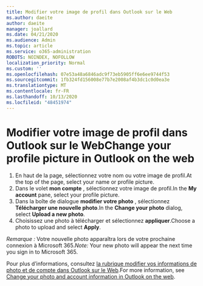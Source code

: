 ```yaml
---
title: Modifier votre image de profil dans Outlook sur le Web
ms.author: daeite
author: daeite
manager: joallard
ms.date: 04/21/2020
ms.audience: Admin
ms.topic: article
ms.service: o365-administration
ROBOTS: NOINDEX, NOFOLLOW
localization_priority: Normal
ms.custom: ''
ms.openlocfilehash: 07e53a48a6846adc9f73eb5905ff6e6ee9744f53
ms.sourcegitcommit: 1fb324fd156008e77b7e2008af4b3dc1c0d0ea3e
ms.translationtype: MT
ms.contentlocale: fr-FR
ms.lasthandoff: 10/13/2020
ms.locfileid: "48451974"
---
```

# <a name="change-your-profile-picture-in-outlook-on-the-web"></a><span data-ttu-id="a8dc6-102">Modifier votre image de profil dans Outlook sur le Web</span><span class="sxs-lookup"><span data-stu-id="a8dc6-102">Change your profile picture in Outlook on the web</span></span>

1. <span data-ttu-id="a8dc6-103">En haut de la page, sélectionnez votre nom ou votre image de profil.</span><span class="sxs-lookup"><span data-stu-id="a8dc6-103">At the top of the page, select your name or profile picture.</span></span>
1. <span data-ttu-id="a8dc6-104">Dans le volet **mon compte** , sélectionnez votre image de profil.</span><span class="sxs-lookup"><span data-stu-id="a8dc6-104">In the **My account** pane, select your profile picture.</span></span>
1. <span data-ttu-id="a8dc6-105">Dans la boîte de dialogue **modifier votre photo** , sélectionnez **Télécharger une nouvelle photo**.</span><span class="sxs-lookup"><span data-stu-id="a8dc6-105">In the **Change your photo** dialog, select **Upload a new photo**.</span></span>
1. <span data-ttu-id="a8dc6-106">Choisissez une photo à télécharger et sélectionnez **appliquer**.</span><span class="sxs-lookup"><span data-stu-id="a8dc6-106">Choose a photo to upload and select **Apply**.</span></span>

<span data-ttu-id="a8dc6-107">*Remarque :* Votre nouvelle photo apparaîtra lors de votre prochaine connexion à Microsoft 365.</span><span class="sxs-lookup"><span data-stu-id="a8dc6-107">*Note:* Your new photo will appear the next time you sign in to Microsoft 365.</span></span>

<span data-ttu-id="a8dc6-108">Pour plus d’informations, consultez [la rubrique modifier vos informations de photo et de compte dans Outlook sur le Web](https://support.office.com/article/b2dbb289-851d-4bed-93c3-3e136f5659ec).</span><span class="sxs-lookup"><span data-stu-id="a8dc6-108">For more information, see [Change your photo and account information in Outlook on the web](https://support.office.com/article/b2dbb289-851d-4bed-93c3-3e136f5659ec).</span></span>
